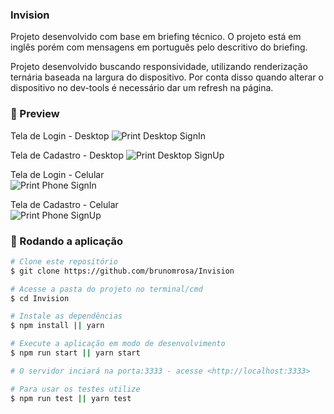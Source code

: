 ### Invision

Projeto desenvolvido com base em briefing técnico.
O projeto está em inglês porém com mensagens em português pelo descritivo do briefing.

Projeto desenvolvido buscando responsividade, utilizando renderização ternária baseada na largura do dispositivo. Por conta disso quando alterar o dispositivo no dev-tools é necessário dar um refresh na página.

### 🎲 Preview

Tela de Login - Desktop
![Print Desktop SignIn](https://i.imgur.com/JukLgjE.png)

Tela de Cadastro - Desktop
![Print Desktop SignUp](https://i.imgur.com/znWwtWC.png)

Tela de Login - Celular <br />
![Print Phone SignIn](https://i.imgur.com/z5y9izf.png)

Tela de Cadastro - Celular <br />
![Print Phone SignUp](https://i.imgur.com/gamSDWH.png)

### 🎲 Rodando a aplicação

```bash
# Clone este repositório
$ git clone https://github.com/brunomrosa/Invision

# Acesse a pasta do projeto no terminal/cmd
$ cd Invision

# Instale as dependências
$ npm install || yarn

# Execute a aplicação em modo de desenvolvimento
$ npm run start || yarn start

# O servidor inciará na porta:3333 - acesse <http://localhost:3333>

# Para usar os testes utilize
$ npm run test || yarn test
```
